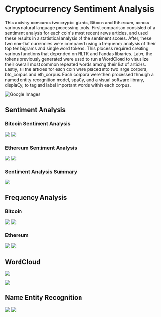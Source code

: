 # Cryptocurrency Sentiment Analysis

This activity compares two crypto-giants, Bitcoin and Ethereum, across various natural language processing tools. First comparison consisted of a sentiment analysis for each coin's most recent news articles, and used these results in a statistical analysis of the sentiment scores. After, these two non-fiat currencies were compared using a frequency analysis of their top ten bigrams and single word tokens. This process required creating various functions that depended on NLTK and Pandas libraries. Later, the tokens previously generated were used to run a WordCloud to visualize their overall most common repeated words among their list of articles. Lastly, all the articles for each coin were placed into two large corpora, btc_corpus and eth_corpus. Each corpora were then processed through a named entity recognition model, spaCy, and a visual software library, displaCy, to tag and label important words within each corpus.

![Google Images](../Images/btc_eth.jpg)

## Sentiment Analysis

### Bitcoin Sentiment Analysis
![](../Images/btc_sent.png)
![](../Images/btc_stat.png)

### Ethereum Sentiment Analysis
![](../Images/eth_sent.png)
![](../Images/eth_stat.png)

### Sentiment Analysis Summary
![](../Images/Q_A.png)

## Frequency Analysis

### Bitcoin 
![](../Images/btc_bigram.jpg)
![](../Images/btc_top_10.jpg)

### Ethereum
![](../Images/eth_bigram.jpg)
![](../Images/eth_top_10.png)

## WordCloud
![](../Images/btc_wordcloud.png)

![](../Images/eth_wordcloud.png)

## Name Entity Recognition
![](../Images/btc_ner.png)
![](../Images/eth_ner.png)
